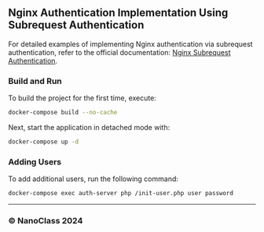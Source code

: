 ## Nginx Authentication Implementation Using Subrequest Authentication

For detailed examples of implementing Nginx authentication via subrequest authentication, refer to the official documentation: [Nginx Subrequest Authentication](https://docs.nginx.com/nginx/admin-guide/security-controls/configuring-subrequest-authentication/).

### Build and Run

To build the project for the first time, execute:

```bash
docker-compose build --no-cache
```

Next, start the application in detached mode with:

```bash
docker-compose up -d
```

### Adding Users

To add additional users, run the following command:

```bash
docker-compose exec auth-server php /init-user.php user password
```

---

### © NanoClass 2024